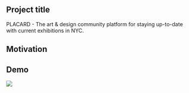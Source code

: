 ## Project title
PLACARD - The art & design community platform for staying up-to-date with current exhibitions in NYC.

## Motivation



## Demo
![](placard-gify.gif)

